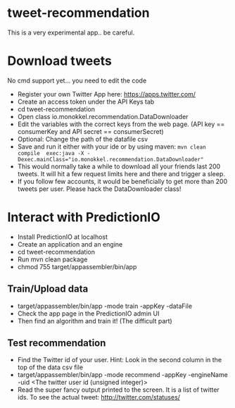 tweet-recommendation
====================

This is a very experimental app.. be careful.

# Download tweets

No cmd support yet... you need to edit the code

* Register your own Twitter App here: https://apps.twitter.com/
* Create an access token under the API Keys tab
* cd tweet-recommendation
* Open class io.monokkel.recommendation.DataDownloader
* Edit the variables with the correct keys from the web page. (API key == consumerKey and API secret == consumerSecret) 
* Optional: Change the path of the datafile csv
* Save and run it either with your ide or by using maven: 
```mvn clean compile  exec:java -X -Dexec.mainClass="io.monokkel.recommendation.DataDownloader"```
* This would normally take a while to download all your friends last 200 tweets. It will hit a few request limits here and there and trigger a sleep.  
* If you follow few accounts, it would be beneficially to get more than 200 tweets per user. Please hack the DataDownloader class!

# Interact with PredictionIO

* Install PredictionIO at localhost
* Create an application and an engine
* cd tweet-recommendation
* Run mvn clean package
* chmod 755 target/appassembler/bin/app

## Train/Upload data

* target/appassembler/bin/app -mode train -appKey <PredictionIO appKey> -dataFile <Full or relative path> 
* Check the app page in the PredictionIO admin UI
* Then find an algorithm and train it! (The difficult part)

## Test recommendation

* Find the Twitter id of your user. Hint: Look in the second column in the top of the data csv file
* target/appassembler/bin/app -mode recommend -appKey <PredictionIO appKey> -engineName <PredictionIO engine name> -uid <The twitter user id (unsigned integer)>
* Read the super fancy output printed to the screen. It is a list of twitter ids. To see the actual tweet: http://twitter.com/statuses/<id>